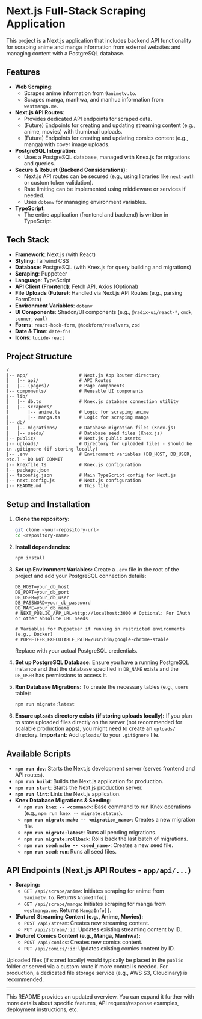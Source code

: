 # Next.js Full-Stack Scraping Application

This project is a Next.js application that includes backend API functionality for scraping anime and manga information from external websites and managing content with a PostgreSQL database.

## Features

*   **Web Scraping**:
    *   Scrapes anime information from `9animetv.to`.
    *   Scrapes manga, manhwa, and manhua information from `westmanga.me`.
*   **Next.js API Routes**:
    *   Provides dedicated API endpoints for scraped data.
    *   (Future) Endpoints for creating and updating streaming content (e.g., anime, movies) with thumbnail uploads.
    *   (Future) Endpoints for creating and updating comics content (e.g., manga) with cover image uploads.
*   **PostgreSQL Integration**:
    *   Uses a PostgreSQL database, managed with Knex.js for migrations and queries.
*   **Secure & Robust (Backend Considerations)**:
    *   Next.js API routes can be secured (e.g., using libraries like `next-auth` or custom token validation).
    *   Rate limiting can be implemented using middleware or services if needed.
    *   Uses `dotenv` for managing environment variables.
*   **TypeScript**:
    *   The entire application (frontend and backend) is written in TypeScript.

## Tech Stack

*   **Framework**: Next.js (with React)
*   **Styling**: Tailwind CSS
*   **Database**: PostgreSQL (with Knex.js for query building and migrations)
*   **Scraping**: Puppeteer
*   **Language**: TypeScript
*   **API Client (Frontend)**: Fetch API, Axios (Optional)
*   **File Uploads (Future)**: Handled via Next.js API Routes (e.g., parsing FormData)
*   **Environment Variables**: `dotenv`
*   **UI Components**: Shadcn/UI components (e.g., `@radix-ui/react-*`, `cmdk`, `sonner`, `vaul`)
*   **Forms**: `react-hook-form`, `@hookform/resolvers`, `zod`
*   **Date & Time**: `date-fns`
*   **Icons**: `lucide-react`

## Project Structure

```
/
|-- app/                   # Next.js App Router directory
|   |-- api/               # API Routes
|   |-- (pages)/           # Page components
|-- components/            # Reusable UI components
|-- lib/
|   |-- db.ts              # Knex.js database connection utility
|   |-- scrapers/
|       |-- anime.ts       # Logic for scraping anime
|       |-- manga.ts       # Logic for scraping manga
|-- db/
|   |-- migrations/        # Database migration files (Knex.js)
|   |-- seeds/             # Database seed files (Knex.js)
|-- public/                # Next.js public assets
|-- uploads/               # Directory for uploaded files - should be in .gitignore (if storing locally)
|-- .env                   # Environment variables (DB_HOST, DB_USER, etc.) - DO NOT COMMIT
|-- knexfile.ts            # Knex.js configuration
|-- package.json
|-- tsconfig.json          # Main TypeScript config for Next.js
|-- next.config.js         # Next.js configuration
|-- README.md              # This file
```

## Setup and Installation

1.  **Clone the repository:**
    ```bash
    git clone <your-repository-url>
    cd <repository-name>
    ```

2.  **Install dependencies:**
    ```bash
    npm install
    ```

3.  **Set up Environment Variables:**
    Create a `.env` file in the root of the project and add your PostgreSQL connection details:
    ```env
    DB_HOST=your_db_host
    DB_PORT=your_db_port
    DB_USER=your_db_user
    DB_PASSWORD=your_db_password
    DB_NAME=your_db_name
    # NEXT_PUBLIC_APP_URL=http://localhost:3000 # Optional: For OAuth or other absolute URL needs

    # Variables for Puppeteer if running in restricted environments (e.g., Docker)
    # PUPPETEER_EXECUTABLE_PATH=/usr/bin/google-chrome-stable
    ```
    Replace with your actual PostgreSQL credentials.

4.  **Set up PostgreSQL Database:**
    Ensure you have a running PostgreSQL instance and that the database specified in `DB_NAME` exists and the `DB_USER` has permissions to access it.

5.  **Run Database Migrations:**
    To create the necessary tables (e.g., `users` table):
    ```bash
    npm run migrate:latest
    ```

6.  **Ensure `uploads` directory exists (if storing uploads locally):**
    If you plan to store uploaded files directly on the server (not recommended for scalable production apps), you might need to create an `uploads/` directory.
    **Important**: Add `uploads/` to your `.gitignore` file.

## Available Scripts

*   **`npm run dev`**: Starts the Next.js development server (serves frontend and API routes).
*   **`npm run build`**: Builds the Next.js application for production.
*   **`npm run start`**: Starts the Next.js production server.
*   **`npm run lint`**: Lints the Next.js application.
*   **Knex Database Migrations & Seeding:**
    *   **`npm run knex -- <command>`**: Base command to run Knex operations (e.g., `npm run knex -- migrate:status`).
    *   **`npm run migrate:make -- <migration_name>`**: Creates a new migration file.
    *   **`npm run migrate:latest`**: Runs all pending migrations.
    *   **`npm run migrate:rollback`**: Rolls back the last batch of migrations.
    *   **`npm run seed:make -- <seed_name>`**: Creates a new seed file.
    *   **`npm run seed:run`**: Runs all seed files.

## API Endpoints (Next.js API Routes - `app/api/...`)

*   **Scraping:**
    *   `GET /api/scrape/anime`: Initiates scraping for anime from `9animetv.to`. Returns `AnimeInfo[]`.
    *   `GET /api/scrape/manga`: Initiates scraping for manga from `westmanga.me`. Returns `MangaInfo[]`.
*   **(Future) Streaming Content (e.g., Anime, Movies):**
    *   `POST /api/stream`: Creates new streaming content.
    *   `PUT /api/stream/:id`: Updates existing streaming content by ID.
*   **(Future) Comics Content (e.g., Manga, Manhwa):**
    *   `POST /api/comics`: Creates new comics content.
    *   `PUT /api/comics/:id`: Updates existing comics content by ID.

Uploaded files (if stored locally) would typically be placed in the `public` folder or served via a custom route if more control is needed. For production, a dedicated file storage service (e.g., AWS S3, Cloudinary) is recommended.

---

This README provides an updated overview. You can expand it further with more details about specific features, API request/response examples, deployment instructions, etc. 